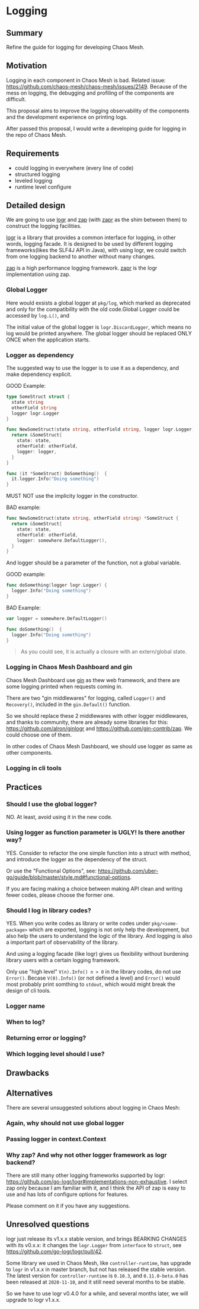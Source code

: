 # Logging

## Summary

Refine the guide for logging for developing Chaos Mesh.

## Motivation

<!-- Why are we doing this? What use cases does it support? What is the expected
outcome? -->

Logging in each component in Chaos Mesh is bad. Related issue: https://github.com/chaos-mesh/chaos-mesh/issues/2149. Because of the mess on logging, the debugging and profiling of the components are difficult.

This proposal aims to improve the logging observability of the components and the development experience on printing logs.

After passed this proposal, I would write a developing guide for logging in the repo of Chaos Mesh.

## Requirements

- could logging in everywhere (every line of code)
- structured logging
- leveled logging
- runtime level configure

## Detailed design

<!-- This is the bulk of the RFC. Explain the design in enough detail that:

- It is reasonably clear how the feature would be implemented.
- Corner cases are dissected by example.
- How the feature is used. -->

We are going to use [logr](https://github.com/go-logr/logr) and [zap](https://github.com/uber-go/zap) (with [zapr](https://github.com/go-logr/zapr) as the shim between them) to construct the logging facilities.

[logr](https://github.com/go-logr/logr) is a library that provides a common interface for logging, in other words, logging facade. It is designed to be used by different logging frameworks(likes the SLF4J API in Java), with using logr, we could switch from one logging backend to another without many changes.

[zap](https://github.com/uber-go/zap) is a high performance logging framework. [zapr](https://github.com/go-logr/zapr) is the logr implementation using zap.

### Global Logger

Here would exsists a global logger at `pkg/log`, which marked as deprecated and only for the compatibility with the old code.Global Logger could be accessed by `log.L()`, and 

The initial value of the global logger is `logr.DiscardLogger`, which means no log would be printed anywhere. The global logger should be replaced ONLY ONCE when the application starts.

### Logger as dependency

The suggested way to use the logger is to use it as a dependency, and make dependency explicit.

GOOD Example:

```go
type SomeStruct struct {
  state string
  otherField string
  logger logr.Logger
}

func NewSomeStruct(state string, otherField string, logger logr.Logger) *SomeStruct {
  return &SomeStruct{
    state: state,
    otherField: otherField,
    logger: logger,
  }
}

func (it *SomeStruct) DoSomething()  {
  it.logger.Info("Doing something")
}
```

MUST NOT use the implicity logger in the constructor.

BAD example:

```go
func NewSomeStruct(state string, otherField string) *SomeStruct {
  return &SomeStruct{
    state: state,
    otherField: otherField,
    logger: somewhere.DefaultLogger(),
  }
}
```

And logger should be a parameter of the function, not a global variable. 

GOOD example:

```go
func doSomething(logger logr.Logger) {
  logger.Info("Doing something")
}
```

BAD Example:

```go
var logger = somewhere.DefaultLogger()

func doSomething()  {
  logger.Info("Doing something")
}
```

> As you could see, it is actually a closure with an extern/global state.

### Logging in Chaos Mesh Dashboard and gin

Chaos Mesh Dashboard use [gin](https://github.com/gin-gonic/gin) as thew web framework, and there are some logging printed when requests coming in.

There are two "gin middlewares" for logging, called `Logger()` and `Recovery()`, included in the `gin.Default()` function.

So we should replace these 2 middlewares with other logger middlewares, and thanks to community, there are already some libraries for this: https://github.com/alron/ginlogr and https://github.com/gin-contrib/zap. We could choose one of them.

In other codes of Chaos Mesh Dashboard, we should use logger as same as other components.

### Logging in cli tools



## Practices

### Should I use the global logger?

NO. At least, avoid using it in the new code.

### Using logger as function parameter is UGLY! Is there another way?

YES. Consider to refactor the one simple function into a struct with method, and introduce the logger as the dependency of the struct.

Or use the "Functional Options", see: https://github.com/uber-go/guide/blob/master/style.md#functional-options.

If you are facing making a choice between making API clean and writing fewer codes, please choose the former one.

### Should I log in library codes?

YES. When you write codes as library or write codes under `pkg/<some-package>` which are exported, logging is not only help the development, but also help the users to understand the logic of the library. And logging is also a important part of observability of the library.

And using a logging facade (like logr) gives us flexibility without burdening library users with a certain logging framework.

Only use "high level" `V(n).Info() n > 0` in the library codes, do not use `Error()`. Becase `V(0).Info()` (or not defined a level) and `Error()` would most probably print somthing to `stdout`, which would might break the design of cli tools.

### Logger name

### When to log?

### Returning error or logging?

### Which logging level should I use?

## Drawbacks

<!-- Why should we not do this? -->

## Alternatives

<!-- - Why is this design the best in the space of possible designs?
- What other designs have been considered and what is the rationale for not
  choosing them?
- What is the impact of not doing this? -->


There are several unsuggested solutions about logging in Chaos Mesh:

### Again, why should not use global logger

### Passing logger in context.Context

### Why zap? And why not other logger framework as logr backend?

There are still many other logging frameworks supported by logr: https://github.com/go-logr/logr#implementations-non-exhaustive. I select zap only because I am familiar with it, and I think the API of zap is easy to use and has lots of configure options for features.

Please comment on it if you have any suggestions.

## Unresolved questions

<!-- What parts of the design are still to be determined? -->

logr just release its v1.x.x stable version, and brings BEARKING CHANGES with its v0.x.x: it changes the `logr.Logger` from `interface` to `struct`, see https://github.com/go-logr/logr/pull/42.

Some library we used in Chaos Mesh, like `controller-runtime`, has upgrade to `logr` in v1.x.x in master branch, but not has released the stable version. The latest version for `controller-runtime` is `0.10.3`, and `0.11.0-beta.0` has been released at `2020-11-10`, and it still need several months to be stable.

So we have to use logr v0.4.0 for a while, and several months later, we will upgrade to logr v1.x.x.
